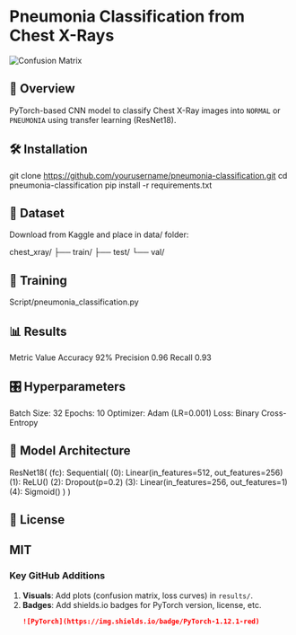 # Pneumonia Classification from Chest X-Rays

![Confusion Matrix](results/confusion_matrix.png)

## 📌 Overview
PyTorch-based CNN model to classify Chest X-Ray images into `NORMAL` or `PNEUMONIA` using transfer learning (ResNet18).

## 🛠️ Installation

git clone https://github.com/yourusername/pneumonia-classification.git
cd pneumonia-classification
pip install -r requirements.txt

## 📂 Dataset
Download from Kaggle and place in data/ folder:

chest_xray/
  ├── train/
  ├── test/
  └── val/

## 🚀 Training

 Script/pneumonia_classification.py

## 📊 Results
Metric	    Value
Accuracy	 92%
Precision	 0.96
Recall	     0.93

## 🎛️ Hyperparameters
Batch Size: 32
Epochs: 10
Optimizer: Adam (LR=0.001)
Loss: Binary Cross-Entropy

## 🤖 Model Architecture

ResNet18(
  (fc): Sequential(
    (0): Linear(in_features=512, out_features=256)
    (1): ReLU()
    (2): Dropout(p=0.2)
    (3): Linear(in_features=256, out_features=1)
    (4): Sigmoid()
  )
)

## 📜 License
MIT
---
### **Key GitHub Additions**
1. **Visuals**: Add plots (confusion matrix, loss curves) in `results/`.
2. **Badges**: Add shields.io badges for PyTorch version, license, etc.
   ```markdown
   ![PyTorch](https://img.shields.io/badge/PyTorch-1.12.1-red)